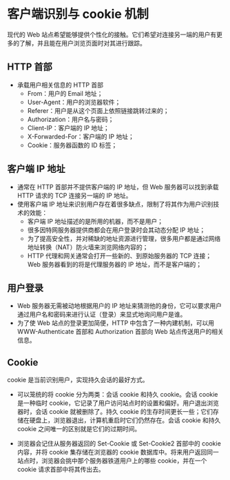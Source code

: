 # 客户端识别与 cookie 机制

现代的 Web 站点希望能够提供个性化的接触。它们希望对连接另一端的用户有更多的了解，并且能在用户浏览页面时对其进行跟踪。

## HTTP 首部

- 承载用户相关信息的 HTTP 首部
    - From：用户的 Email 地址；
    - User-Agent：用户的浏览器软件；
    - Referer：用户是从这个页面上依照链接跳转过来的；
    - Authorization：用户名与密码；
    - Client-IP：客户端的 IP 地址；
    - X-Forwarded-For：客户端的 IP 地址；
    - Cookie：服务器函数的 ID 标签；

## 客户端 IP 地址

- 通常在 HTTP 首部并不提供客户端的 IP 地址，但 Web 服务器可以找到承载 HTTP 请求的 TCP 连接另一端的 IP 地址。
- 使用客户端 IP 地址来识别用户存在着很多缺点，限制了将其作为用户识别技术的效能：
    - 客户端 IP 地址描述的是所用的机器，而不是用户；
    - 很多因特网服务器提供商都会在用户登录时会其动态分配 IP 地址；
    - 为了提高安全性，并对稀缺的地址资源进行管理，很多用户都是通过网络地址转换（NAT）防火墙来浏览网络内容的；
    - HTTP 代理和网关通常会打开一些新的、到原始服务器的 TCP 连接；Web 服务器看到的将是代理服务器的 IP 地址，而不是客户端的；

## 用户登录

- Web 服务器无需被动地根据用户的 IP 地址来猜测他的身份，它可以要求用户通过用户名和密码来进行认证（登录）来显式地询问用户是谁。
- 为了使 Web 站点的登录更加简便，HTTP 中包含了一种内建机制，可以用 WWW-Authenticate 首部和 Authorization 首部向 Web 站点传送用户的相关信息。

## Cookie

cookie 是当前识别用户，实现持久会话的最好方式。

- 可以笼统的将 cookie 分为两类：会话 cookie 和持久 cookie。会话 cookie 是一种临时 cookie，它记录了用户访问站点时的设置和偏好。用户退出浏览器时，会话 cookie 就被删除了。持久 cookie 的生存时间更长一些；它们存储在硬盘上，浏览器退出，计算机重启时它们仍然存在。会话 cookie 和持久 cookie 之间唯一的区别就是它们的过期时间。

- 浏览器会记住从服务器返回的 Set-Cookie 或 Set-Cookie2 首部中的 cookie 内容，并将 cookie 集存储在浏览器的 cookie 数据库中。将来用户返回同一站点时，浏览器会挑中那个服务器铁道用户上的哪些 cookie，并在一个 cookie 请求首部中将其传出去。